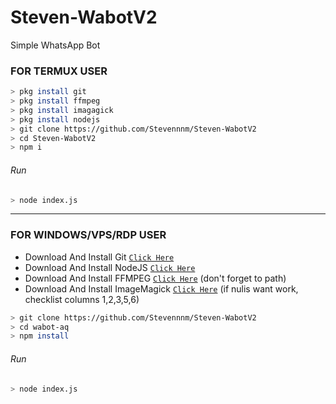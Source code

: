 # Steven-WabotV2
Simple WhatsApp Bot

### FOR TERMUX USER
```bash
> pkg install git
> pkg install ffmpeg
> pkg install imagagick
> pkg install nodejs
> git clone https://github.com/Stevennnm/Steven-WabotV2
> cd Steven-WabotV2
> npm i
```
###### Run
```bash
> node index.js
```

---------

### FOR WINDOWS/VPS/RDP USER
* Download And Install Git [`Click Here`](https://git-scm.com/downloads) <br>
* Download And Install NodeJS [`Click Here`](https://nodejs.org/en/download) <br>
* Download And Install FFMPEG [`Click Here`](https://ffmpeg.org/download.html) (don't forget to path) 
* Download And Install ImageMagick [`Click Here`](https://imagemagick.org/script/download.php) (if nulis want work,  checklist columns 1,2,3,5,6) 
```bash
> git clone https://github.com/Stevennnm/Steven-WabotV2
> cd wabot-aq
> npm install
```
###### Run
```bash
> node index.js
```
